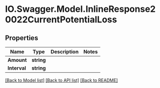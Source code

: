 # IO.Swagger.Model.InlineResponse20022CurrentPotentialLoss
## Properties

Name | Type | Description | Notes
------------ | ------------- | ------------- | -------------
**Amount** | **string** |  | 
**Interval** | **string** |  | 

[[Back to Model list]](../README.md#documentation-for-models) [[Back to API list]](../README.md#documentation-for-api-endpoints) [[Back to README]](../README.md)


